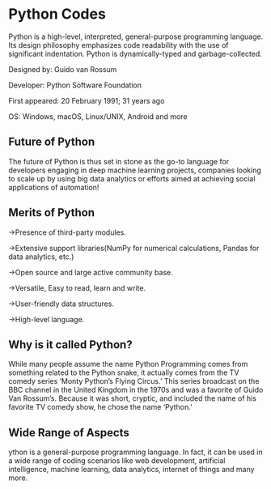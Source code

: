 
# Python Codes

Python is a high-level, interpreted, general-purpose programming language. Its design philosophy emphasizes code readability with the use of significant indentation. Python is dynamically-typed and garbage-collected.

Designed by: Guido van Rossum

Developer: Python Software Foundation

First appeared: 20 February 1991; 31 years ago

OS: Windows, macOS, Linux/UNIX, Android and more




## Future of Python

The future of Python is thus set in stone as the go-to language for developers engaging in deep machine learning projects, companies looking to scale up by using big data analytics or efforts aimed at achieving social applications of automation!
## Merits of Python



->Presence of third-party modules.

->Extensive support libraries(NumPy for numerical calculations, Pandas for data analytics, etc.)

->Open source and large active community base.

->Versatile, Easy to read, learn and write.

->User-friendly data structures.

->High-level language.
## Why is it called Python?

While many people assume the name Python Programming comes from something related to the Python snake, it actually comes from the TV comedy series ‘Monty Python’s Flying Circus.’ This series broadcast on the BBC channel in the United Kingdom in the 1970s and was a favorite of Guido Van Rossum’s. Because it was short, cryptic, and included the name of his favorite TV comedy show, he chose the name ‘Python.’
## Wide Range of Aspects

ython is a general-purpose programming language. In fact, it can be used in a wide range of coding scenarios like web development, artificial intelligence, machine learning, data analytics, internet of things and many more.



